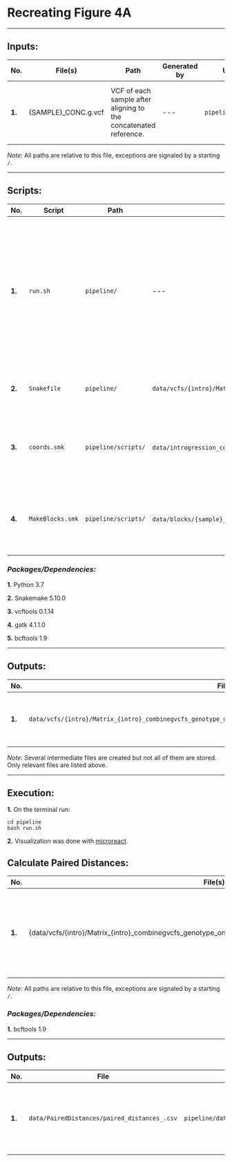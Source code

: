 # **Recreating Figure 4A**
---
## **Inputs:**

| No. | File(s)             | Path                                                                        |Generated by| Used by | Description |
|-----|---------------------|-----------------------------------------------------------------------------|------------|---------|-------------|
|**1.**| {SAMPLE}_CONC.g.vcf |VCF of each sample after aligning to the concatenated reference. | --- | `pipeline/Snakefile`| VCFs obatained after aligning the samples fastqs to the concatenated reference.|

*Note:* All paths are relative to this file, exceptions are signaled by a starting `/`.

---
## **Scripts:**
| No. | Script             | Path                                                                        | Output | Description |
|-----|--------------------|-----------------------------------------------------------------------------|--------|-------------|
|**1.**|`run.sh`|`pipeline/`|---|Runs all the pipeline: 1. Creates symbolic links to  all VCFs, 2. Creates introgression blocks for each sample 3. Executes Snakemake pipeline to make the vcfs with biallelic snps.|
|**2.**|`Snakefile`|`pipeline/`|`data/vcfs/{intro}/Matrix_{intro}_combinegvcfs_genotype_onlySNPs_filterlow_filteredSNPs_missing40_biallelic.vcf`|Snakemake pipeline that creates vcfs in blocks of introgression|
|**3.**|`coords.smk`|`pipeline/scripts/`|`data/introgression_coordinates.txt` y `data/shared_introgressions.txt`|Finds coordinates of introgression blocks a sees how they are shared.|
|**4.**|`MakeBlocks.smk`|`pipeline/scripts/`|`data/blocks/{sample}_blocks.csv` y `data/summary_statistics_blocks.csv`|Finds blocks of introgression in samples and obtains summary statistics of each block.|

### *Packages/Dependencies:*
**1.** Python 3.7

**2.** Snakemake 5.10.0

**3.** vcftools 0.1.14

**4.** gatk 4.1.1.0

**5.** bcftools 1.9


---
## **Outputs:**
| No. | File | Path | Description |
|-----|------|------|-------------|
|**1.**|`data/vcfs/{intro}/Matrix_{intro}_combinegvcfs_genotype_onlySNPs_filterlow_filteredSNPs_missing40_biallelic.vcf`|`pipeline/data/vcfs`|Combined VCF with al samples that share an introgression block|

*Note:* Several intermediate files are created but not all of them are stored. Only relevant files are listed above.

---
## **Execution:**
**1.** On the terminal run:
```
cd pipeline
bash run.sh
```
**2.** Visualization was done with [microreact](https://microreact.org).

## **Calculate Paired Distances:**

| No. | File(s)             | Path                                                                        |Generated by| Used by | Description |
|-----|---------------------|-----------------------------------------------------------------------------|------------|---------|-------------|
|**1.**| {data/vcfs/{intro}/Matrix_{intro}_combinegvcfs_genotype_onlySNPs_filterlow_filteredSNPs_missing40_biallelic.vcf	 | run.sh | `Get_Paired_Distances.sge`| Get the number of differences between all pairs of strains in each introgressed-block specific VCF.|

*Note:* All paths are relative to this file, exceptions are signaled by a starting `/`.

### *Packages/Dependencies:*

**1.** bcftools 1.9

---
## **Outputs:**
| No. | File | Path | Description |
|-----|------|------|-------------|
|**1.**|`data/PairedDistances/paired_distances_.csv`|`pipeline/data/PairedDistances`|List of all pairs of strains in a vcf and the number of differences between them|
